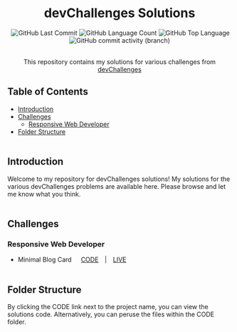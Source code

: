 <h1 align="center">devChallenges Solutions</h1>
<div align="center">
  <img alt="" src="https://img.shields.io/github/repo-size/achal-00/devChallenges" />
  <img alt="GitHub Last Commit" src="https://img.shields.io/github/last-commit/achal-00/devChallenges" />
  <img alt="GitHub Language Count" src="https://img.shields.io/github/languages/count/achal-00/devChallenges" />
  <img alt="GitHub Top Language" src="https://img.shields.io/github/languages/top/achal-00/devChallenges" />
  <img alt="GitHub commit activity (branch)" src="https://img.shields.io/github/commit-activity/t/Achal-00/devChallenges">
</div>
<br>
<p align="center">This repository contains my solutions for various challenges from <a href="https://devchallenges.io">devChallenges</a></p>

## Table of Contents

- [Introduction](#introduction)
- [Challenges](#challenges)
  - [Responsive Web Developer](#responsive-web-developer)
- [Folder Structure](#folder-structure)
  <br><br>

## Introduction

Welcome to my repository for devChallenges solutions! My solutions for the various devChallenges problems are available here. Please browse and let me know what you think.
<br><br>

## Challenges

### Responsive Web Developer

- Minimal Blog Card&ensp;&ensp;&ensp;[CODE](https://github.com/Achal-00/devChallenges/tree/main/CODE/minimal-blog-card)&ensp;&ensp;|&ensp;&ensp;[LIVE](https://achal-00.github.io/devChallenges/minimal-blog-card/)
  <br><br>

## Folder Structure

By clicking the CODE link next to the project name, you can view the solutions code. Alternatively, you can peruse the files within the CODE folder.
